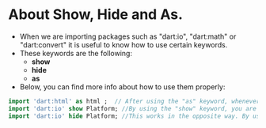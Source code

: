 # About Show, Hide and As.
* When we are importing packages such as "dart:io", "dart:math" or "dart:convert" it is useful to know how to use certain keywords.
* These keywords are the following:
  * __show__
  * __hide__
  * __as__
* Below, you can find more info about how to use them properly:
```dart
import 'dart:html' as html ;  // After using the "as" keyword, whenever you use a function/class/method from this package you will need to use the prefix that you wrote. In this case, the prefix is: "html."
import 'dart:io' show Platform; //By using the "show" keyword, you are indicating that you don't want all classes/functions from the package but only those declared after the "show" keyword.
import 'dart:io' hide Platform; //This works in the opposite way. By using the "hide" keyword, you are indicating that you want to have access to all classes/functions/methods from the package with the exception of those declared after the "hide" keyword.
```
